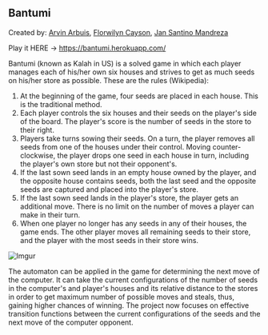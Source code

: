 ## Bantumi

Created by: [Arvin Arbuis](https://github.com/arvsxz05), [Florwilyn Cayson](https://github.com/florwilyn), [Jan Santino Mandreza](https://github.com/Tilmo8)

Play it HERE -> https://bantumi.herokuapp.com/

Bantumi (known as Kalah in US) is a solved game in which each player manages each of his/her own six houses and strives to get as much seeds on his/her store as possible. These are the rules (Wikipedia):

1. At the beginning of the game, four seeds are placed in each house. This is the traditional method.
2. Each player controls the six houses and their seeds on the player's side of the board. The player's score is the number of seeds in the store to their right.
3. Players take turns sowing their seeds. On a turn, the player removes all seeds from one of the houses under their control. Moving counter-clockwise, the player drops one seed in each house in turn, including the player's own store but not their opponent's.
4. If the last sown seed lands in an empty house owned by the player, and the opposite house contains seeds, both the last seed and the opposite seeds are captured and placed into the player's store.
5. If the last sown seed lands in the player's store, the player gets an additional move. There is no limit on the number of moves a player can make in their turn.
6. When one player no longer has any seeds in any of their houses, the game ends. The other player moves all remaining seeds to their store, and the player with the most seeds in their store wins.

![Imgur](http://i.imgur.com/Xmin7v7.png)

The automaton can be applied in the game for determining the next move of the computer. It can take the current configurations of the number of seeds in the computer's and player's houses and its relative distance to the stores in order to get maximum number of possible moves and steals, thus, gaining higher chances of winning. The project now focuses on effective transition functions between the current configurations of the seeds and the next move of the computer opponent.